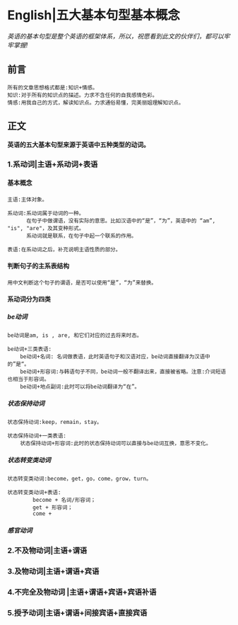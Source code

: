 # English|五大基本句型基本概念
*英语的基本句型是整个英语的框架体系，所以，祝愿看到此文的伙伴们，都可以牢牢掌握!*

## 前言
    所有的文章思想格式都是:知识+情感。
    知识:对于所有的知识点的描述。力求不含任何的自我感情色彩。
    情感:用我自己的方式，解读知识点。力求通俗易懂，完美丽姐理解知识点。

## 正文
**英语的五大基本句型来源于英语中五种类型的动词。**

### 1.系动词|主语+系动词+表语
#### 基本概念

    主语:主体对象。

    系动词:系动词属于动词的一种。
          在句子中做谓语，没有实际的意思。比如汉语中的“是”，“为”，英语中的 “am”, "is", "are"，及其变种形式。
          系动词就是联系，在句子中起一个联系的作用。
                
    表语:在系动词之后，补充说明主语性质的部分。

#### 判断句子的主系表结构
    用中文判断这个句子的谓语，是否可以使用“是”，“为”来替换。

#### 系动词分为四类

##### be动词
    be动词是am, is , are, 和它们对应的过去将来时态。

    be动词+三类表语:
        be动词+名词: 名词做表语，此时英语句子和汉语对应，be动词直接翻译为汉语中的”是“。
        be动词+形容词:与韩语句子不同，be动词一般不翻译出来，直接被省略。注意:介词短语也相当于形容词。
        be动词+地点副词:此时可以将be动词翻译为“在”。

##### 状态保持动词
    状态保持动词:keep，remain，stay。

    状态保持动词+一类表语:
        状态保持动词+形容词:此时的状态保持动词可以直接与be动词互换，意思不变化。

##### 状态转变类动词
    状态转变类动词:become，get，go，come，grow，turn。

    状态转变类动词+表语:
            become + 名词/形容词；
            get + 形容词；
            come + 



##### 感官动词





### 2.不及物动词|主语+谓语


### 3.及物动词|主语+谓语+宾语

### 4.不完全及物动词 |主语+谓语+宾语+宾语补语

### 5.授予动词|主语+谓语+间接宾语+直接宾语

